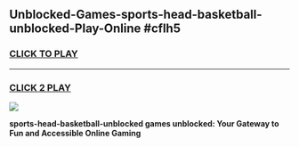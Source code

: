 
## Unblocked-Games-sports-head-basketball-unblocked-Play-Online #cflh5
<h3>
<a href="https://news.freeplayer.one?title=sports-head-basketball-unblocked&ref=3">CLICK TO PLAY</a></h3>
<hr>

<h3>
<a href="https://news.freeplayer.one?title=sports-head-basketball-unblocked&ref=3">CLICK 2 PLAY</a>
  
</h3>

<a href="https://news.freeplayer.one?title=sports-head-basketball-unblocked&ref=3"><img src="https://clearcache.store/games.png"></a>


**sports-head-basketball-unblocked games unblocked: Your Gateway to Fun and Accessible Online Gaming**
